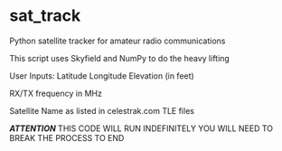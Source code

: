 # sat_track
Python satellite tracker for amateur radio communications

This script uses Skyfield and NumPy to do the heavy lifting

User Inputs:
  Latitude
  Longitude
  Elevation (in feet)
  
  RX/TX frequency in MHz
  
  Satellite Name as listed in celestrak.com TLE files
  


***ATTENTION***
THIS CODE WILL RUN INDEFINITELY 
YOU WILL NEED TO BREAK THE PROCESS TO END
